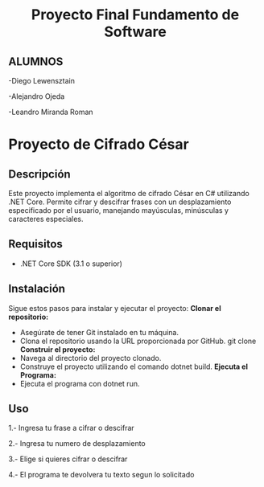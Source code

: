 <h1 align="center">Proyecto Final Fundamento de Software</h1>

## ALUMNOS
-Diego Lewensztain 

-Alejandro Ojeda

-Leandro Miranda Roman

# Proyecto de Cifrado César

## Descripción
Este proyecto implementa el algoritmo de cifrado César en C# utilizando .NET Core. Permite cifrar y descifrar frases con un desplazamiento especificado por el usuario, manejando mayúsculas, minúsculas y caracteres especiales.

## Requisitos
- .NET Core SDK (3.1 o superior)

## Instalación
Sigue estos pasos para instalar y ejecutar el proyecto:
   **Clonar el repositorio:**
   - Asegúrate de tener Git instalado en tu máquina.
   - Clona el repositorio usando la URL proporcionada por GitHub.
   git clone <URL del repositorio>
   **Construir el proyecto:**
   - Navega al directorio del proyecto clonado.
   - Construye el proyecto utilizando el comando dotnet build.
   **Ejecuta el Programa:**
   - Ejecuta el programa con dotnet run.

## Uso
1.- Ingresa tu frase a cifrar o descifrar

2.- Ingresa tu numero de desplazamiento

3.- Elige si quieres cifrar o descifrar

4.- El programa te devolvera tu texto segun lo solicitado 


